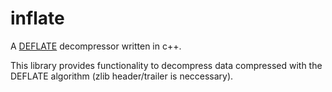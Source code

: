 # inflate
A [DEFLATE](http://www.gzip.org/zlib/rfc-deflate.html) decompressor written in c++.

This library provides functionality to decompress data compressed with the DEFLATE algorithm (zlib header/trailer is neccessary).
